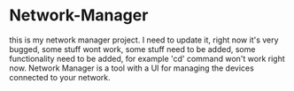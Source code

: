 # Network-Manager
this is my network manager project.
I need to update it, right now it's very bugged, some stuff wont work, some stuff need to be added, some functionality need to be added, for example 'cd' command won't work right now.
Network Manager is a tool with a UI for managing the devices connected to your network.
